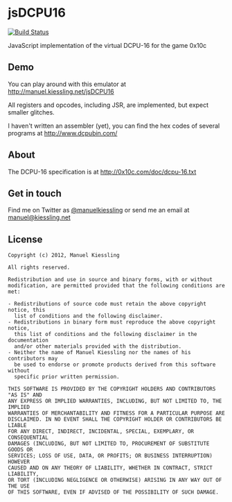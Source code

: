 # jsDCPU16

[![Build Status](https://travis-ci.org/manuelkiessling/jsdcpu16.png?branch=master)](https://travis-ci.org/manuelkiessling/jsdcpu16)

JavaScript implementation of the virtual DCPU-16 for the game 0x10c


## Demo

You can play around with this emulator at
http://manuel.kiessling.net/jsDCPU16

All registers and opcodes, including JSR, are implemented, but expect
smaller glitches.

I haven't written an assembler (yet), you can find the hex codes of
several programs at http://www.dcpubin.com/


## About

The DCPU-16 specification is at http://0x10c.com/doc/dcpu-16.txt


## Get in touch

Find me on Twitter as [@manuelkiessling](https://twitter.com/manuelkiessling)
or send me an email at [manuel@kiessling.net](mailto:manuel@kiessling.net)


## License

    Copyright (c) 2012, Manuel Kiessling

    All rights reserved.

    Redistribution and use in source and binary forms, with or without
    modification, are permitted provided that the following conditions are met:

    - Redistributions of source code must retain the above copyright notice, this
      list of conditions and the following disclaimer.
    - Redistributions in binary form must reproduce the above copyright notice,
      this list of conditions and the following disclaimer in the documentation
      and/or other materials provided with the distribution.
    - Neither the name of Manuel Kiessling nor the names of his contributors may
      be used to endorse or promote products derived from this software without
      specific prior written permission.

    THIS SOFTWARE IS PROVIDED BY THE COPYRIGHT HOLDERS AND CONTRIBUTORS "AS IS" AND
    ANY EXPRESS OR IMPLIED WARRANTIES, INCLUDING, BUT NOT LIMITED TO, THE IMPLIED
    WARRANTIES OF MERCHANTABILITY AND FITNESS FOR A PARTICULAR PURPOSE ARE
    DISCLAIMED. IN NO EVENT SHALL THE COPYRIGHT HOLDER OR CONTRIBUTORS BE LIABLE
    FOR ANY DIRECT, INDIRECT, INCIDENTAL, SPECIAL, EXEMPLARY, OR CONSEQUENTIAL
    DAMAGES (INCLUDING, BUT NOT LIMITED TO, PROCUREMENT OF SUBSTITUTE GOODS OR
    SERVICES; LOSS OF USE, DATA, OR PROFITS; OR BUSINESS INTERRUPTION) HOWEVER
    CAUSED AND ON ANY THEORY OF LIABILITY, WHETHER IN CONTRACT, STRICT LIABILITY,
    OR TORT (INCLUDING NEGLIGENCE OR OTHERWISE) ARISING IN ANY WAY OUT OF THE USE
    OF THIS SOFTWARE, EVEN IF ADVISED OF THE POSSIBILITY OF SUCH DAMAGE.
